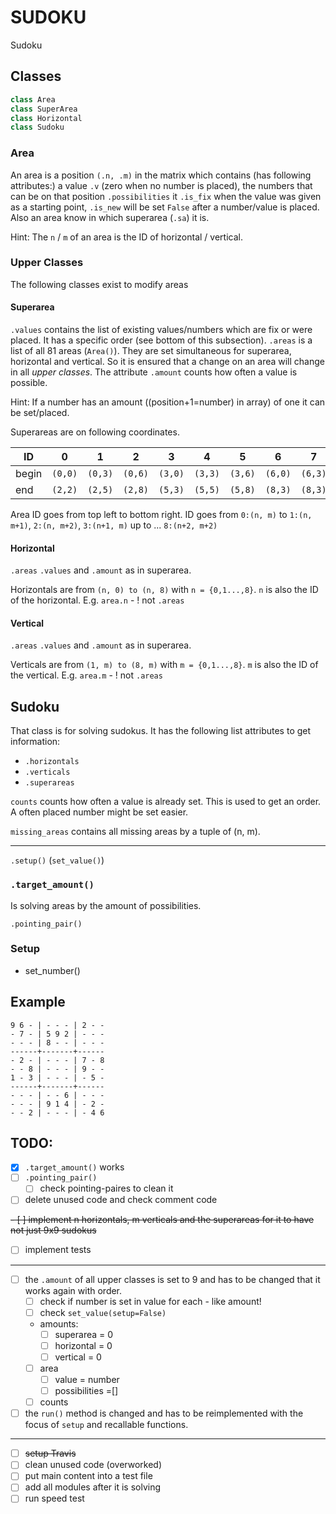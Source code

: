 # SUDOKU
Sudoku
## Classes
```python
class Area
class SuperArea
class Horizontal
class Sudoku
```
### Area
An area is a position `(.n, .m)` in the matrix which contains (has following attributes:) a value `.v` (zero when no number is placed), the numbers that can be on that position `.possibilities` it `.is_fix` when the value was given as a starting point, `.is_new` will be set `False` after a number/value is placed. Also an area know in which superarea (`.sa`) it is.

Hint: The `n` / `m` of an area is the ID of horizontal / vertical.
### Upper Classes
The following classes exist to modify areas
#### Superarea
`.values` contains the list of existing values/numbers which are fix or were placed. It has a specific order (see bottom of this subsection). `.areas` is a list of all 81 areas (`Area()`). They are set simultaneous for superarea, horizontal and vertical. So it is ensured that a change on an area will change in all _upper classes_. The attribute `.amount` counts how often a value is possible.

Hint: If a number has an amount ((position+1=number) in array) of one it can be set/placed.

Superareas are on following coordinates.

ID    |       0 |       1 |       2 |        3 |       4 |       5 |       6 |       7 |   8
  --- |     --- |     --- |     --- |      --- |     --- |     --- |    ---  |    ---  | ---
begin | `(0,0)` | `(0,3)` | `(0,6)` | `(3,0)`  | `(3,3)` | `(3,6)` | `(6,0)` | `(6,3)` | `(6,6)`
end   | `(2,2)` | `(2,5)` | `(2,8)` |  `(5,3)` | `(5,5)` | `(5,8)` | `(8,3)` | `(8,3)` | `(8,8)`

Area ID goes from top left to bottom right. ID goes from `0:(n, m)` to `1:(n, m+1)`, `2:(n, m+2)`, `3:(n+1, m)` up to ... `8:(n+2, m+2)`

#### Horizontal
`.areas` `.values` and `.amount` as in superarea.

Horizontals are from
`(n, 0) to (n, 8)` with `n = {0,1...,8}`.
`n` is also the ID of the horizontal. E.g. `area.n` - ! not `.areas`
#### Vertical
`.areas` `.values` and `.amount` as in superarea.

Verticals are from
`(1, m) to (8, m)` with `m = {0,1...,8}`.
`m` is also the ID of the vertical. E.g. `area.m` - ! not `.areas`

## Sudoku
That class is for solving sudokus. It has the following list attributes to get information:
- `.horizontals`
- `.verticals`
- `.superareas`

`counts` counts how often a value is already set. This is used to get an order. A often placed number might be set easier.

`missing_areas` contains all missing areas by a tuple of (n, m).

---
`.setup()` (`set_value()`)

### `.target_amount()`
Is solving areas by the amount of possibilities.

`.pointing_pair()`

### Setup
- set_number()

## Example

    9 6 - | - - - | 2 - -
    - 7 - | 5 9 2 | - - -
    - - - | 8 - - | - - -
    ------+-------+------
    - 2 - | - - - | 7 - 8
    - - 8 | - - - | 9 - -
    1 - 3 | - - - | - 5 -
    ------+-------+------
    - - - | - - 6 | - - -
    - - - | 9 1 4 | - 2 -
    - - 2 | - - - | - 4 6


## TODO:
- [x] `.target_amount()` works
- [ ] `.pointing_pair()`
    - [ ] check pointing-paires to clean it
- [ ] delete unused code and check comment code

~~- [ ] implement n horizontals, m verticals and the superareas for it to have not just 9x9 sudokus~~

- [ ] implement tests

---
- [ ] the `.amount` of all upper classes is set to 9 and has to be changed that it works again with order.
    - [ ] check if number is set in value for each - like amount!
    - [ ] check `set_value(setup=False)`
    - amounts:
        - [ ] superarea = 0
        - [ ] horizontal = 0
        - [ ] vertical = 0
    - [ ] area
        - [ ] value = number
        - [ ] possibilities =[]
    - [ ] counts

- [ ] the `run()` method is changed and has to be reimplemented with the focus of `setup` and recallable functions.

---
- [ ] ~~setup Travis~~
- [ ] clean unused code (overworked)
- [ ] put main content into a test file
- [ ] add all modules after it is solving
- [ ] run speed test
